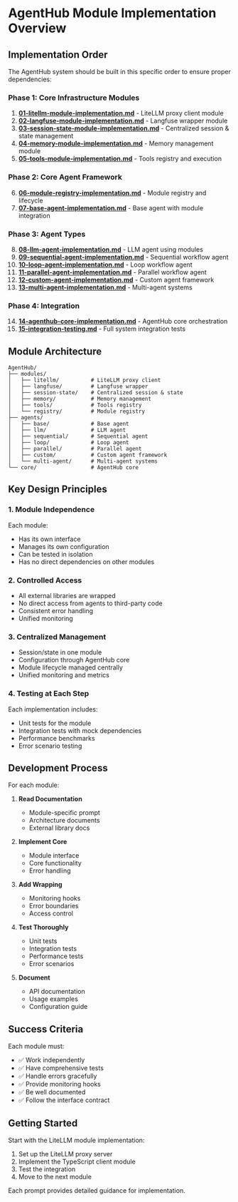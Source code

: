 # AgentHub Module Implementation Overview

## Implementation Order

The AgentHub system should be built in this specific order to ensure proper dependencies:

### Phase 1: Core Infrastructure Modules
1. **[01-litellm-module-implementation.md](01-litellm-module-implementation.md)** - LiteLLM proxy client module
2. **[02-langfuse-module-implementation.md](02-langfuse-module-implementation.md)** - Langfuse wrapper module
3. **[03-session-state-module-implementation.md](03-session-state-module-implementation.md)** - Centralized session & state management
4. **[04-memory-module-implementation.md](04-memory-module-implementation.md)** - Memory management module
5. **[05-tools-module-implementation.md](05-tools-module-implementation.md)** - Tools registry and execution

### Phase 2: Core Agent Framework
6. **[06-module-registry-implementation.md](06-module-registry-implementation.md)** - Module registry and lifecycle
7. **[07-base-agent-implementation.md](07-base-agent-implementation.md)** - Base agent with module integration

### Phase 3: Agent Types
8. **[08-llm-agent-implementation.md](08-llm-agent-implementation.md)** - LLM agent using modules
9. **[09-sequential-agent-implementation.md](09-sequential-agent-implementation.md)** - Sequential workflow agent
10. **[10-loop-agent-implementation.md](10-loop-agent-implementation.md)** - Loop workflow agent
11. **[11-parallel-agent-implementation.md](11-parallel-agent-implementation.md)** - Parallel workflow agent
12. **[12-custom-agent-implementation.md](12-custom-agent-implementation.md)** - Custom agent framework
13. **[13-multi-agent-implementation.md](13-multi-agent-implementation.md)** - Multi-agent systems

### Phase 4: Integration
14. **[14-agenthub-core-implementation.md](14-agenthub-core-implementation.md)** - AgentHub core orchestration
15. **[15-integration-testing.md](15-integration-testing.md)** - Full system integration tests

## Module Architecture

```
AgentHub/
├── modules/
│   ├── litellm/          # LiteLLM proxy client
│   ├── langfuse/         # Langfuse wrapper
│   ├── session-state/    # Centralized session & state
│   ├── memory/           # Memory management
│   ├── tools/            # Tools registry
│   └── registry/         # Module registry
├── agents/
│   ├── base/             # Base agent
│   ├── llm/              # LLM agent
│   ├── sequential/       # Sequential agent
│   ├── loop/             # Loop agent
│   ├── parallel/         # Parallel agent
│   ├── custom/           # Custom agent framework
│   └── multi-agent/      # Multi-agent systems
└── core/                 # AgentHub core

```

## Key Design Principles

### 1. Module Independence
Each module:
- Has its own interface
- Manages its own configuration
- Can be tested in isolation
- Has no direct dependencies on other modules

### 2. Controlled Access
- All external libraries are wrapped
- No direct access from agents to third-party code
- Consistent error handling
- Unified monitoring

### 3. Centralized Management
- Session/state in one module
- Configuration through AgentHub core
- Module lifecycle managed centrally
- Unified monitoring and metrics

### 4. Testing at Each Step
Each implementation includes:
- Unit tests for the module
- Integration tests with mock dependencies
- Performance benchmarks
- Error scenario testing

## Development Process

For each module:

1. **Read Documentation**
   - Module-specific prompt
   - Architecture documents
   - External library docs

2. **Implement Core**
   - Module interface
   - Core functionality
   - Error handling

3. **Add Wrapping**
   - Monitoring hooks
   - Error boundaries
   - Access control

4. **Test Thoroughly**
   - Unit tests
   - Integration tests
   - Performance tests
   - Error scenarios

5. **Document**
   - API documentation
   - Usage examples
   - Configuration guide

## Success Criteria

Each module must:
- ✅ Work independently
- ✅ Have comprehensive tests
- ✅ Handle errors gracefully
- ✅ Provide monitoring hooks
- ✅ Be well documented
- ✅ Follow the interface contract

## Getting Started

Start with the LiteLLM module implementation:
1. Set up the LiteLLM proxy server
2. Implement the TypeScript client module
3. Test the integration
4. Move to the next module

Each prompt provides detailed guidance for implementation.